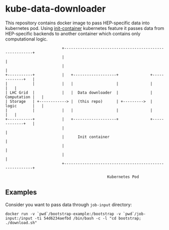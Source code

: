# kube-data-downloader

This repository contains docker image to pass HEP-specific data into kubernetes pod.
Using [init-container](https://kubernetes.io/docs/concepts/abstractions/init-containers/) kubernetes feature it passes data from HEP-specific backends to another container which contains only computational logic.





```
                         +--------------------------------------------------------+
                         |                                                        |
                         |                                                        |
+-----------+            |   +-------------------+              +-------------+   |
|           |            |   |                   |              |             |   |
| LHC Grid  |            |   |  Data downloader  |              | Computation |   |
| Storage   | +------------> |  (this repo)      | +--------->  | logic       |   |
|           |            |   |                   |              |             |   |
+-----------+            |   +-------------------+              +-------------+   |
                         |                                                        |
                         |      Init container                                    |
                         |                                                        |
                         |                                                        |
                         +--------------------------------------------------------+

                                             Kubernetes Pod
```



## Examples

Consider you want to pass data through `job-input` directory:

```
docker run -v `pwd`/bootstrap-example:/bootstrap -v `pwd`/job-input:/input -ti 54d6234aefbd /bin/bash -c -l "cd bootstrap; ./download.sh"
```


